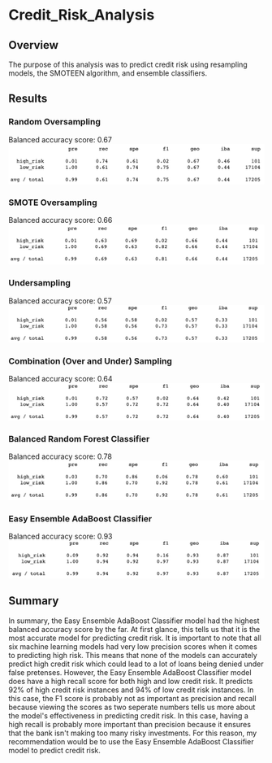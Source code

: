 # Credit_Risk_Analysis

## Overview
The purpose of this analysis was to predict credit risk using resampling models, the SMOTEEN algorithm, and ensemble classifiers.

## Results
### Random Oversampling
Balanced accuracy score: 0.67
![Random_Oversampling_Classification_Report](RandomOversampling.png)

### SMOTE Oversampling
Balanced accuracy score: 0.66
![SMOTE_Oversampling_Classification_Report](SMOTEOversampling.png)

### Undersampling
Balanced accuracy score: 0.57
![Undersampling_Classification_Report](Undersampling.png)

### Combination (Over and Under) Sampling
Balanced accuracy score: 0.64
![Combination_Sampling_Classification_Report](CombinationSampling.png)

### Balanced Random Forest Classifier
Balanced accuracy score: 0.78
![BalancedRandomForest_Classification_Report](BalancedRandomForestClassifier.png)

### Easy Ensemble AdaBoost Classifier
Balanced accuracy score: 0.93
![EasyEnsembleAdaBoost_Classification_Report](EasyEnsembleAdaBoostClassifier.png)

## Summary
In summary, the Easy Ensemble AdaBoost Classifier model had the highest balanced accuracy score by the far. At first glance, this tells us that it is the most accurate model for predicting credit risk. It is important to note that all six machine learning models had very low precision scores when it comes to predicting high risk. This means that none of the models can accurately predict high credit risk which could lead to a lot of loans being denied under false pretenses. However, the Easy Ensemble AdaBoost Classifier model does have a high recall score for both high and low credit risk. It predicts 92% of high credit risk instances and 94% of low credit risk instances. In this case, the F1 score is probably not as important as precision and recall because viewing the scores as two seperate numbers tells us more about the model's effectiveness in predicting credit risk. In this case, having a high recall is probably more important than precision because it ensures that the bank isn't making too many risky investments. For this reason, my recommendation would be to use the Easy Ensemble AdaBoost Classifier model to predict credit risk.
